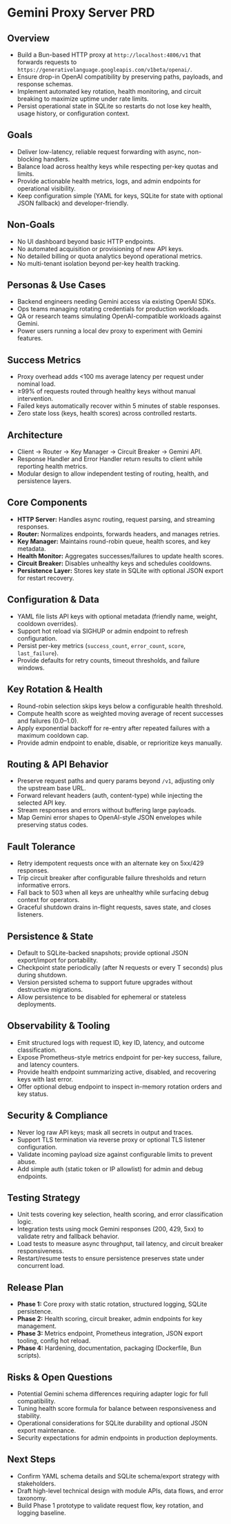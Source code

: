 # Gemini Proxy Server PRD

## Overview

- Build a Bun-based HTTP proxy at `http://localhost:4806/v1` that forwards requests to `https://generativelanguage.googleapis.com/v1beta/openai/`.
- Ensure drop-in OpenAI compatibility by preserving paths, payloads, and response schemas.
- Implement automated key rotation, health monitoring, and circuit breaking to maximize uptime under rate limits.
- Persist operational state in SQLite so restarts do not lose key health, usage history, or configuration context.

## Goals

- Deliver low-latency, reliable request forwarding with async, non-blocking handlers.
- Balance load across healthy keys while respecting per-key quotas and limits.
- Provide actionable health metrics, logs, and admin endpoints for operational visibility.
- Keep configuration simple (YAML for keys, SQLite for state with optional JSON fallback) and developer-friendly.

## Non-Goals

- No UI dashboard beyond basic HTTP endpoints.
- No automated acquisition or provisioning of new API keys.
- No detailed billing or quota analytics beyond operational metrics.
- No multi-tenant isolation beyond per-key health tracking.

## Personas & Use Cases

- Backend engineers needing Gemini access via existing OpenAI SDKs.
- Ops teams managing rotating credentials for production workloads.
- QA or research teams simulating OpenAI-compatible workloads against Gemini.
- Power users running a local dev proxy to experiment with Gemini features.

## Success Metrics

- Proxy overhead adds <100 ms average latency per request under nominal load.
- ≥99% of requests routed through healthy keys without manual intervention.
- Failed keys automatically recover within 5 minutes of stable responses.
- Zero state loss (keys, health scores) across controlled restarts.

## Architecture

- Client → Router → Key Manager → Circuit Breaker → Gemini API.
- Response Handler and Error Handler return results to client while reporting health metrics.
- Modular design to allow independent testing of routing, health, and persistence layers.

## Core Components

- **HTTP Server:** Handles async routing, request parsing, and streaming responses.
- **Router:** Normalizes endpoints, forwards headers, and manages retries.
- **Key Manager:** Maintains round-robin queue, health scores, and key metadata.
- **Health Monitor:** Aggregates successes/failures to update health scores.
- **Circuit Breaker:** Disables unhealthy keys and schedules cooldowns.
- **Persistence Layer:** Stores key state in SQLite with optional JSON export for restart recovery.

## Configuration & Data

- YAML file lists API keys with optional metadata (friendly name, weight, cooldown overrides).
- Support hot reload via SIGHUP or admin endpoint to refresh configuration.
- Persist per-key metrics (`success_count`, `error_count`, `score`, `last_failure`).
- Provide defaults for retry counts, timeout thresholds, and failure windows.

## Key Rotation & Health

- Round-robin selection skips keys below a configurable health threshold.
- Compute health score as weighted moving average of recent successes and failures (0.0–1.0).
- Apply exponential backoff for re-entry after repeated failures with a maximum cooldown cap.
- Provide admin endpoint to enable, disable, or reprioritize keys manually.

## Routing & API Behavior

- Preserve request paths and query params beyond `/v1`, adjusting only the upstream base URL.
- Forward relevant headers (auth, content-type) while injecting the selected API key.
- Stream responses and errors without buffering large payloads.
- Map Gemini error shapes to OpenAI-style JSON envelopes while preserving status codes.

## Fault Tolerance

- Retry idempotent requests once with an alternate key on 5xx/429 responses.
- Trip circuit breaker after configurable failure thresholds and return informative errors.
- Fall back to 503 when all keys are unhealthy while surfacing debug context for operators.
- Graceful shutdown drains in-flight requests, saves state, and closes listeners.

## Persistence & State

- Default to SQLite-backed snapshots; provide optional JSON export/import for portability.
- Checkpoint state periodically (after N requests or every T seconds) plus during shutdown.
- Version persisted schema to support future upgrades without destructive migrations.
- Allow persistence to be disabled for ephemeral or stateless deployments.

## Observability & Tooling

- Emit structured logs with request ID, key ID, latency, and outcome classification.
- Expose Prometheus-style metrics endpoint for per-key success, failure, and latency counters.
- Provide health endpoint summarizing active, disabled, and recovering keys with last error.
- Offer optional debug endpoint to inspect in-memory rotation orders and key status.

## Security & Compliance

- Never log raw API keys; mask all secrets in output and traces.
- Support TLS termination via reverse proxy or optional TLS listener configuration.
- Validate incoming payload size against configurable limits to prevent abuse.
- Add simple auth (static token or IP allowlist) for admin and debug endpoints.

## Testing Strategy

- Unit tests covering key selection, health scoring, and error classification logic.
- Integration tests using mock Gemini responses (200, 429, 5xx) to validate retry and fallback behavior.
- Load tests to measure async throughput, tail latency, and circuit breaker responsiveness.
- Restart/resume tests to ensure persistence preserves state under concurrent load.

## Release Plan

- **Phase 1:** Core proxy with static rotation, structured logging, SQLite persistence.
- **Phase 2:** Health scoring, circuit breaker, admin endpoints for key management.
- **Phase 3:** Metrics endpoint, Prometheus integration, JSON export tooling, config hot reload.
- **Phase 4:** Hardening, documentation, packaging (Dockerfile, Bun scripts).

## Risks & Open Questions

- Potential Gemini schema differences requiring adapter logic for full compatibility.
- Tuning health score formula for balance between responsiveness and stability.
- Operational considerations for SQLite durability and optional JSON export maintenance.
- Security expectations for admin endpoints in production deployments.

## Next Steps

- Confirm YAML schema details and SQLite schema/export strategy with stakeholders.
- Draft high-level technical design with module APIs, data flows, and error taxonomy.
- Build Phase 1 prototype to validate request flow, key rotation, and logging baseline.
